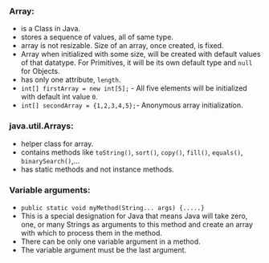 ### Array:
- is a Class in Java.
- stores a sequence of values, all of same type.
- array is not resizable. Size of an array, once created, is fixed.
- Array when initialized with some size, will be created with default values of that datatype. For Primitives, it will be its own default type and `null` for Objects.
- has only one attribute, `length`.
- `int[] firstArray = new int[5];` - All five elements will be initialized with default int value `0`.
- `int[] secondArray = {1,2,3,4,5};`- Anonymous array initialization.
### java.util.Arrays:
- helper class for array.
- contains methods like `toString()`, `sort()`, `copy()`, `fill()`, `equals()`, `binarySearch()`,...
- has static methods and not instance methods.
### Variable arguments:
- `public static void myMethod(String... args) {.....}`
- This is a special designation for Java that means Java will take zero, one, or many Strings as arguments to this method and create an array with which to process them in the method.
- There can be only one variable argument in a method.
- The variable argument must be the last argument.
